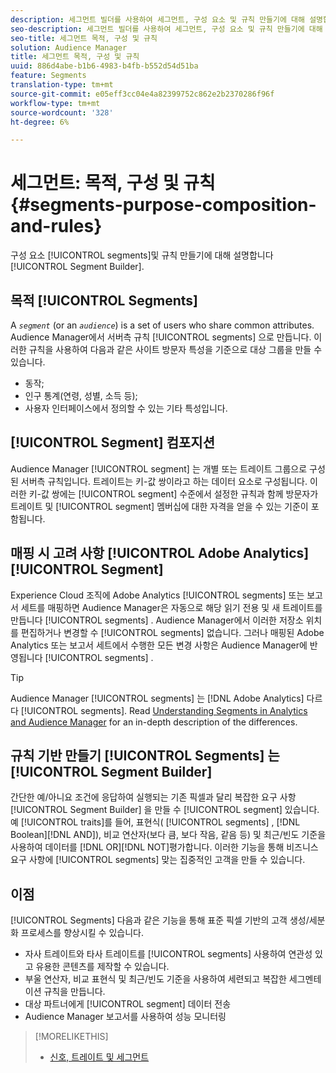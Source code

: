 ```yaml
---
description: 세그먼트 빌더를 사용하여 세그먼트, 구성 요소 및 규칙 만들기에 대해 설명합니다.
seo-description: 세그먼트 빌더를 사용하여 세그먼트, 구성 요소 및 규칙 만들기에 대해 설명합니다.
seo-title: 세그먼트 목적, 구성 및 규칙
solution: Audience Manager
title: 세그먼트 목적, 구성 및 규칙
uuid: 886d4abe-b1b6-4983-b4fb-b552d54d51ba
feature: Segments
translation-type: tm+mt
source-git-commit: e05eff3cc04e4a82399752c862e2b2370286f96f
workflow-type: tm+mt
source-wordcount: '328'
ht-degree: 6%

---
```



# 세그먼트: 목적, 구성 및 규칙 {#segments-purpose-composition-and-rules}

구성 요소 [!UICONTROL segments]및 규칙 만들기에 대해 설명합니다 [!UICONTROL Segment Builder].

## 목적 [!UICONTROL Segments]

A *`segment`* (or an *`audience`*) is a set of users who share common attributes. Audience Manager에서 서버측 규칙 [!UICONTROL segments] 으로 만듭니다. 이러한 규칙을 사용하여 다음과 같은 사이트 방문자 특성을 기준으로 대상 그룹을 만들 수 있습니다.

* 동작;
* 인구 통계(연령, 성별, 소득 등);
* 사용자 인터페이스에서 정의할 수 있는 기타 특성입니다.

## [!UICONTROL Segment] 컴포지션

Audience Manager [!UICONTROL segment] 는 개별 또는 트레이트 그룹으로 구성된 서버측 규칙입니다. 트레이트는 키-값 쌍이라고 하는 데이터 요소로 구성됩니다. 이러한 키-값 쌍에는 [!UICONTROL segment] 수준에서 설정한 규칙과 함께 방문자가 트레이트 및 [!UICONTROL segment] 멤버십에 대한 자격을 얻을 수 있는 기준이 포함됩니다.

## 매핑 시 고려 사항 [!UICONTROL Adobe Analytics] [!UICONTROL Segment]

Experience Cloud 조직에 Adobe Analytics [!UICONTROL segments] 또는 보고서 세트를 매핑하면 Audience Manager은 자동으로 해당 읽기 전용 및 새 트레이트를 만듭니다 [!UICONTROL segments] . Audience Manager에서 이러한 저장소 위치를 편집하거나 변경할 수 [!UICONTROL segments] 없습니다. 그러나 매핑된 Adobe Analytics 또는 보고서 세트에서 수행한 모든 변경 사항은 Audience Manager에 반영됩니다 [!UICONTROL segments] .

>[!TIP]
>
>Audience Manager [!UICONTROL segments] 는 [!DNL Adobe Analytics] 다르다 [!UICONTROL segments]. Read [Understanding Segments in Analytics and Audience Manager](https://docs.adobe.com/content/help/ko-KR/analytics/integration/audience-analytics/audience-analytics-workflow/aam-analytics-segments.html) for an in-depth description of the differences.

## 규칙 기반 만들기 [!UICONTROL Segments] 는 [!UICONTROL Segment Builder]

간단한 예/아니요 조건에 응답하여 실행되는 기존 픽셀과 달리 복잡한 요구 사항 [!UICONTROL Segment Builder] 을 만들 수 [!UICONTROL segment] 있습니다. 예 [!UICONTROL traits]를 들어, 표현식( [!UICONTROL segments] , [!DNL Boolean][!DNL AND]), 비교 연산자(보다 큼, 보다 작음, 같음 등) 및 최근/빈도 기준을 사용하여 데이터를 [!DNL OR][!DNL NOT]평가합니다. 이러한 기능을 통해 비즈니스 요구 사항에 [!UICONTROL segments] 맞는 집중적인 고객을 만들 수 있습니다.

## 이점

[!UICONTROL Segments] 다음과 같은 기능을 통해 표준 픽셀 기반의 고객 생성/세분화 프로세스를 향상시킬 수 있습니다.

* 자사 트레이트와 타사 트레이트를 [!UICONTROL segments] 사용하여 연관성 있고 유용한 콘텐츠를 제작할 수 있습니다.
* 부울 연산자, 비교 표현식 및 최근/빈도 기준을 사용하여 세련되고 복잡한 세그멘테이션 규칙을 만듭니다.
* 대상 파트너에게 [!UICONTROL segment] 데이터 전송
* Audience Manager 보고서를 사용하여 성능 모니터링

>[!MORELIKETHIS]
>
>* [신호, 트레이트 및 세그먼트](../../reference/signal-trait-segment.md)

